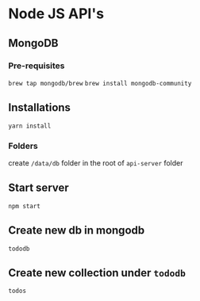 # Node JS API's

## MongoDB

### Pre-requisites

`brew tap mongodb/brew`
`brew install mongodb-community`

## Installations

`yarn install`

### Folders

create `/data/db` folder in the root of `api-server` folder

## Start server

`npm start`

## Create new db in mongodb

`tododb`

## Create new collection under `tododb`

`todos`
